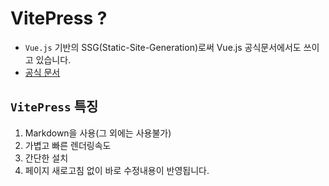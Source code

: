 <script setup lang="ts">

</script>
# VitePress ?

- `Vue.js` 기반의 SSG(Static-Site-Generation)로써 Vue.js 공식문서에서도 쓰이고 있습니다.
- [공식 문서](https://vitepress.dev/)

## `VitePress` 특징
1. Markdown을 사용(그 외에는 사용불가)
2. 가볍고 빠른 렌더링속도
3. 간단한 설치
4. 페이지 새로고침 없이 바로 수정내용이 반영됩니다.

<style lang="scss">

</style>
